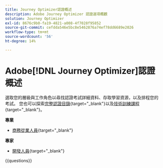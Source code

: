 ```yaml
---
title: Journey Optimizer認證概述
description: Adobe Journey Optimizer 認證選項概觀
solution: Journey Optimizer
exl-id: 8676c9b0-fa19-4821-a008-4f7028f95852
source-git-commit: cefdda546e5bc8e5462876a74ef78dd6689e2026
workflow-type: tm+mt
source-wordcount: '56'
ht-degree: 14%

---
```


# Adobe[!DNL Journey Optimizer]認證概述

選取您的層級與工作角色以尋找認證考試詳細資料、存取學習資源，以及排程您的考試。 您也可以探索[完整認證目錄](https://certification.adobe.com/certifications){target="_blank"}以及[技術訓練課程](https://certification.adobe.com/courses/?/courses){target="_blank"}。

**專業**

* [商務從業人員](https://certification.adobe.com/certification/journey-optimizer-business-practitioner-professional){target="_blank"}<!--AD0-E607-->

**專家**

* [開發人員](https://certification.adobe.com/certification/journey-optimizer-developer-expert){target="_blank"} <!--AD0-E606-->

{{questions}}

